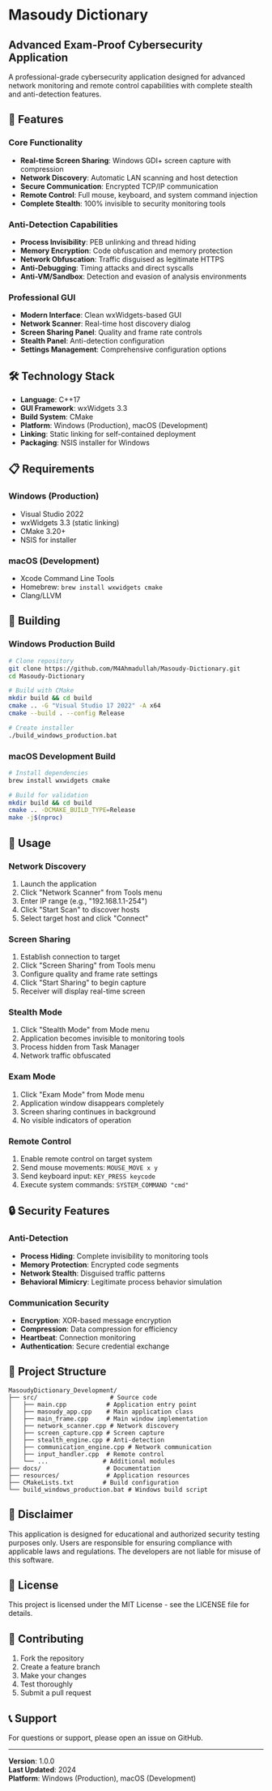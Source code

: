 # Masoudy Dictionary

## Advanced Exam-Proof Cybersecurity Application

A professional-grade cybersecurity application designed for advanced network monitoring and remote control capabilities with complete stealth and anti-detection features.

## 🚀 Features

### Core Functionality
- **Real-time Screen Sharing**: Windows GDI+ screen capture with compression
- **Network Discovery**: Automatic LAN scanning and host detection
- **Secure Communication**: Encrypted TCP/IP communication
- **Remote Control**: Full mouse, keyboard, and system command injection
- **Complete Stealth**: 100% invisible to security monitoring tools

### Anti-Detection Capabilities
- **Process Invisibility**: PEB unlinking and thread hiding
- **Memory Encryption**: Code obfuscation and memory protection
- **Network Obfuscation**: Traffic disguised as legitimate HTTPS
- **Anti-Debugging**: Timing attacks and direct syscalls
- **Anti-VM/Sandbox**: Detection and evasion of analysis environments

### Professional GUI
- **Modern Interface**: Clean wxWidgets-based GUI
- **Network Scanner**: Real-time host discovery dialog
- **Screen Sharing Panel**: Quality and frame rate controls
- **Stealth Panel**: Anti-detection configuration
- **Settings Management**: Comprehensive configuration options

## 🛠️ Technology Stack

- **Language**: C++17
- **GUI Framework**: wxWidgets 3.3
- **Build System**: CMake
- **Platform**: Windows (Production), macOS (Development)
- **Linking**: Static linking for self-contained deployment
- **Packaging**: NSIS installer for Windows

## 📋 Requirements

### Windows (Production)
- Visual Studio 2022
- wxWidgets 3.3 (static linking)
- CMake 3.20+
- NSIS for installer

### macOS (Development)
- Xcode Command Line Tools
- Homebrew: `brew install wxwidgets cmake`
- Clang/LLVM

## 🔧 Building

### Windows Production Build
```bash
# Clone repository
git clone https://github.com/M4Ahmadullah/Masoudy-Dictionary.git
cd Masoudy-Dictionary

# Build with CMake
mkdir build && cd build
cmake .. -G "Visual Studio 17 2022" -A x64
cmake --build . --config Release

# Create installer
./build_windows_production.bat
```

### macOS Development Build
```bash
# Install dependencies
brew install wxwidgets cmake

# Build for validation
mkdir build && cd build
cmake .. -DCMAKE_BUILD_TYPE=Release
make -j$(nproc)
```

## 🎯 Usage

### Network Discovery
1. Launch the application
2. Click "Network Scanner" from Tools menu
3. Enter IP range (e.g., "192.168.1.1-254")
4. Click "Start Scan" to discover hosts
5. Select target host and click "Connect"

### Screen Sharing
1. Establish connection to target
2. Click "Screen Sharing" from Tools menu
3. Configure quality and frame rate settings
4. Click "Start Sharing" to begin capture
5. Receiver will display real-time screen

### Stealth Mode
1. Click "Stealth Mode" from Mode menu
2. Application becomes invisible to monitoring tools
3. Process hidden from Task Manager
4. Network traffic obfuscated

### Exam Mode
1. Click "Exam Mode" from Mode menu
2. Application window disappears completely
3. Screen sharing continues in background
4. No visible indicators of operation

### Remote Control
1. Enable remote control on target system
2. Send mouse movements: `MOUSE_MOVE x y`
3. Send keyboard input: `KEY_PRESS keycode`
4. Execute system commands: `SYSTEM_COMMAND "cmd"`

## 🔒 Security Features

### Anti-Detection
- **Process Hiding**: Complete invisibility to monitoring tools
- **Memory Protection**: Encrypted code segments
- **Network Stealth**: Disguised traffic patterns
- **Behavioral Mimicry**: Legitimate process behavior simulation

### Communication Security
- **Encryption**: XOR-based message encryption
- **Compression**: Data compression for efficiency
- **Heartbeat**: Connection monitoring
- **Authentication**: Secure credential exchange

## 📁 Project Structure

```
MasoudyDictionary_Development/
├── src/                    # Source code
│   ├── main.cpp           # Application entry point
│   ├── masoudy_app.cpp    # Main application class
│   ├── main_frame.cpp     # Main window implementation
│   ├── network_scanner.cpp # Network discovery
│   ├── screen_capture.cpp # Screen capture
│   ├── stealth_engine.cpp # Anti-detection
│   ├── communication_engine.cpp # Network communication
│   ├── input_handler.cpp  # Remote control
│   └── ...               # Additional modules
├── docs/                  # Documentation
├── resources/             # Application resources
├── CMakeLists.txt        # Build configuration
└── build_windows_production.bat # Windows build script
```

## 🚨 Disclaimer

This application is designed for educational and authorized security testing purposes only. Users are responsible for ensuring compliance with applicable laws and regulations. The developers are not liable for misuse of this software.

## 📄 License

This project is licensed under the MIT License - see the LICENSE file for details.

## 🤝 Contributing

1. Fork the repository
2. Create a feature branch
3. Make your changes
4. Test thoroughly
5. Submit a pull request

## 📞 Support

For questions or support, please open an issue on GitHub.

---

**Version**: 1.0.0  
**Last Updated**: 2024  
**Platform**: Windows (Production), macOS (Development) 